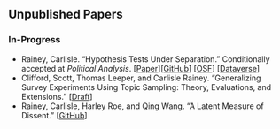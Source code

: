 ## Unpublished Papers

### In-Progress

- Rainey, Carlisle. “Hypothesis Tests Under Separation.” Conditionally accepted at *Political Analysis*. [[Paper](../papers/wilks.pdf)][[GitHub](https://github.com/carlislerainey/wilks/)] [[OSF](https://osf.io/wn2s4/)] [[Dataverse](https://doi.org/10.7910/DVN/6EYRJG)]
- Clifford, Scott, Thomas Leeper, and Carlisle Rainey. “Generalizing Survey Experiments Using Topic Sampling: Theory, Evaluations, and Extensions.” [[Draft](https://www.dropbox.com/s/r1qp09i9xo76p7n/gte-details.pdf?dl=0)]
- Rainey, Carlisle, Harley Roe, and Qing Wang. “A Latent Measure of Dissent.” [[GitHub](https://github.com/carlislerainey/latent-dissent/)]
